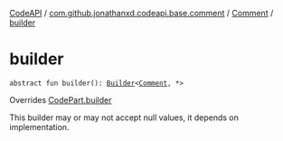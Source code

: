 [CodeAPI](../../index.md) / [com.github.jonathanxd.codeapi.base.comment](../index.md) / [Comment](index.md) / [builder](.)

# builder

`abstract fun builder(): `[`Builder`](../../com.github.jonathanxd.codeapi.builder/-builder/index.md)`<`[`Comment`](index.md)`, *>`

Overrides [CodePart.builder](../../com.github.jonathanxd.codeapi/-code-part/builder.md)

This builder may or may not accept null values, it depends on implementation.

